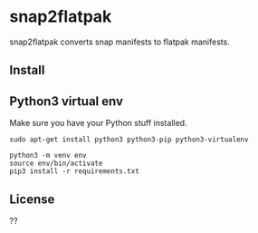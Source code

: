 # snap2flatpak

snap2flatpak converts snap manifests to flatpak manifests.

## Install

## Python3 virtual env
Make sure you have your Python stuff installed.
```
sudo apt-get install python3 python3-pip python3-virtualenv
```

```
python3 -m venv env
source env/bin/activate
pip3 install -r requirements.txt
```

## License

??
